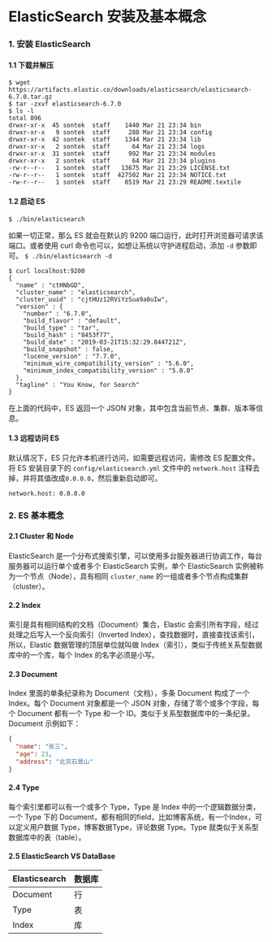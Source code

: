 # ElasticSearch 安装及基本概念

### 1. 安装 ElasticSearch

#### 1.1 下载并解压

```shell
$ wget https://artifacts.elastic.co/downloads/elasticsearch/elasticsearch-6.7.0.tar.gz
$ tar -zxvf elasticsearch-6.7.0
$ ls -l
total 896
drwxr-xr-x  45 sontek  staff    1440 Mar 21 23:34 bin
drwxr-xr-x   9 sontek  staff     288 Mar 21 23:34 config
drwxr-xr-x  42 sontek  staff    1344 Mar 21 23:34 lib
drwxr-xr-x   2 sontek  staff      64 Mar 21 23:34 logs
drwxr-xr-x  31 sontek  staff     992 Mar 21 23:34 modules
drwxr-xr-x   2 sontek  staff      64 Mar 21 23:34 plugins
-rw-r--r--   1 sontek  staff   13675 Mar 21 23:29 LICENSE.txt
-rw-r--r--   1 sontek  staff  427502 Mar 21 23:34 NOTICE.txt
-rw-r--r--   1 sontek  staff    8519 Mar 21 23:29 README.textile
```

#### 1.2 启动 ES

```shell
$ ./bin/elasticsearch
```

如果一切正常，那么 ES 就会在默认的 9200 端口运行，此时打开浏览器可请求该端口。或者使用 curl 命令也可以，如想让系统以守护进程启动，添加 `-d` 参数即可。 `$ ./bin/elasticsearch -d`

```shell
$ curl localhost:9200
{
  "name" : "ctHNbGD",
  "cluster_name" : "elasticsearch",
  "cluster_uuid" : "cjtHUz12RViYzSua9a0uIw",
  "version" : {
    "number" : "6.7.0",
    "build_flavor" : "default",
    "build_type" : "tar",
    "build_hash" : "8453f77",
    "build_date" : "2019-03-21T15:32:29.844721Z",
    "build_snapshot" : false,
    "lucene_version" : "7.7.0",
    "minimum_wire_compatibility_version" : "5.6.0",
    "minimum_index_compatibility_version" : "5.0.0"
  },
  "tagline" : "You Know, for Search"
}
```

在上面的代码中，ES 返回一个 JSON 对象，其中包含当前节点、集群、版本等信息。

#### 1.3 远程访问 ES  

默认情况下，ES 只允许本机进行访问，如需要远程访问，需修改 ES 配置文件。将 ES 安装目录下的 `config/elasticsearch.yml` 文件中的 `network.host` 注释去掉，并将其值改成`0.0.0.0`，然后重新启动即可。

```shell
network.host: 0.0.0.0
```

### 2. ES 基本概念

#### 2.1 Cluster 和 Node
ElasticSearch 是一个分布式搜索引擎，可以使用多台服务器进行协调工作，每台服务器可以运行单个或者多个 ElasticSearch 实例，单个 ElasticSearch 实例被称为一个节点（Node），具有相同 `cluster_name` 的一组或者多个节点构成集群（cluster）。
#### 2.2 Index
索引是具有相同结构的文档（Document）集合，Elastic 会索引所有字段，经过处理之后写入一个反向索引（Inverted Index），查找数据时，直接查找该索引，所以，Elastic 数据管理的顶层单位就叫做 Index（索引），类似于传统关系型数据库中的一个库，每个 Index 的名字必须是小写。

#### 2.3 Document
Index 里面的单条纪录称为 Document（文档），多条 Document 构成了一个 Index。每个 Document 对象都是一个 JSON 对象，存储了零个或多个字段，每个 Document 都有一个 Type 和一个 ID。类似于关系型数据库中的一条纪录。Document 示例如下：

```JSON
{
  "name": "张三",
  "age": 23,
  "address": "北京石景山"
}
```

#### 2.4 Type
每个索引里都可以有一个或多个 Type，Type 是 Index 中的一个逻辑数据分类，一个 Type 下的 Document，都有相同的field，比如博客系统，有一个Index，可以定义用户数据 Type，博客数据Type，评论数据 Type。Type 就类似于关系型数据库中的表（table）。

#### 2.5 ElasticSearch VS DataBase

Elasticsearch |	数据库
--------------|-------------------------
Document		|	行
Type			|	表
Index			|	库



































